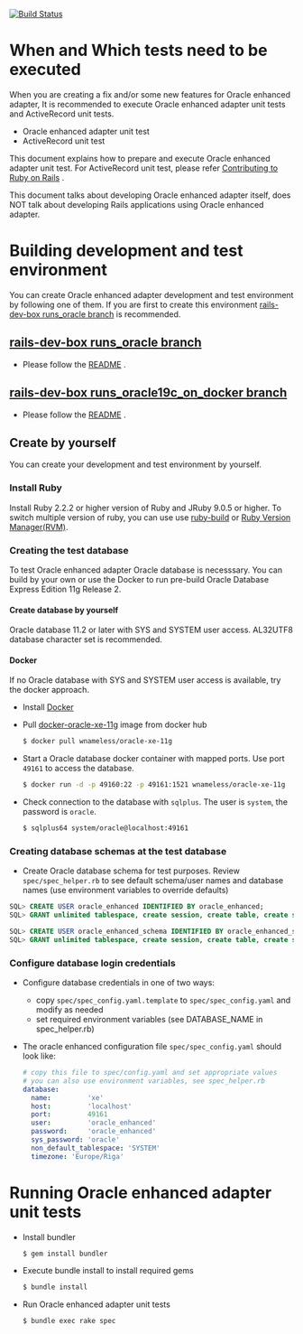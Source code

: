 [![Build Status](https://travis-ci.org/rsim/oracle-enhanced.svg?branch=master)](https://travis-ci.org/rsim/oracle-enhanced)

# When and Which tests need to be executed

When you are creating a fix and/or some new features for Oracle enhanced adapter,
It is recommended to execute Oracle enhanced adapter unit tests and ActiveRecord unit tests.

* Oracle enhanced adapter unit test
* ActiveRecord unit test

This document explains how to prepare and execute Oracle enhanced adapter unit test.
For ActiveRecord unit test, please refer [Contributing to Ruby on Rails](http://edgeguides.rubyonrails.org/contributing_to_ruby_on_rails.html) .

This document talks about developing Oracle enhanced adapter itself, does NOT talk about developing Rails applications using Oracle enhanced adapter.

# Building development and test environment

You can create Oracle enhanced adapter development and test environment by following one of them.  If you are first to create this environment
[rails-dev-box runs_oracle branch](https://github.com/yahonda/rails-dev-box/tree/runs_oracle) is recommended.

## [rails-dev-box runs_oracle branch](https://github.com/yahonda/rails-dev-box/tree/runs_oracle)
* Please follow the [README](https://github.com/yahonda/rails-dev-box/tree/runs_oracle#a-virtual-machine-for-ruby-on-rails-core-development-with-oracle-database) .

## [rails-dev-box runs_oracle19c_on_docker branch](https://github.com/yahonda/rails-dev-box/tree/runs_oracle19c_on_docker)
* Please follow the [README](https://github.com/yahonda/rails-dev-box/blob/runs_oracle19c_on_docker/README.md#a-virtual-machine-for-ruby-on-rails-core-development) .

## Create by yourself
You can create your development and test environment by yourself.

### Install Ruby
Install Ruby 2.2.2 or higher version of Ruby and JRuby 9.0.5 or higher. To switch multiple version of ruby, you can use use [ruby-build](https://github.com/rbenv/ruby-build) or [Ruby Version Manager(RVM)](https://rvm.io/).

### Creating the test database
To test Oracle enhanced adapter Oracle database is necesssary. You can build by your own or use the Docker to run pre-build Oracle Database Express Edition 11g Release 2.

#### Create database by yourself
Oracle database 11.2 or later with SYS and SYSTEM user access. AL32UTF8 database character set is recommended.

#### Docker
If no Oracle database with SYS and SYSTEM user access is available, try the docker approach.

* Install [Docker](https://docker.github.io/engine/installation/)

* Pull [docker-oracle-xe-11g](https://hub.docker.com/r/wnameless/oracle-xe-11g/) image from docker hub
  ```sh
  $ docker pull wnameless/oracle-xe-11g
  ```

* Start a Oracle database docker container with mapped ports. Use port `49161` to access the database.
  ```sh
  $ docker run -d -p 49160:22 -p 49161:1521 wnameless/oracle-xe-11g
  ```

* Check connection to the database with `sqlplus`. The user is `system`, the password is `oracle`.
  ```sh
  $ sqlplus64 system/oracle@localhost:49161
  ```


### Creating database schemas at the test database

* Create Oracle database schema for test purposes. Review `spec/spec_helper.rb` to see default schema/user names and database names (use environment variables to override defaults)

```sql
SQL> CREATE USER oracle_enhanced IDENTIFIED BY oracle_enhanced;
SQL> GRANT unlimited tablespace, create session, create table, create sequence, create procedure, create trigger, create view, create materialized view, create database link, create synonym, create type, ctxapp TO oracle_enhanced;

SQL> CREATE USER oracle_enhanced_schema IDENTIFIED BY oracle_enhanced_schema;
SQL> GRANT unlimited tablespace, create session, create table, create sequence, create procedure, create trigger, create view, create materialized view, create database link, create synonym, create type, ctxapp TO oracle_enhanced_schema;
```

### Configure database login credentials

* Configure database credentials in one of two ways:
    * copy `spec/spec_config.yaml.template` to `spec/spec_config.yaml` and modify as needed
    * set required environment variables (see DATABASE_NAME in spec_helper.rb)

* The oracle enhanced configuration file `spec/spec_config.yaml` should look like:

  ```yaml
  # copy this file to spec/config.yaml and set appropriate values
  # you can also use environment variables, see spec_helper.rb
  database:
    name:         'xe'
    host:         'localhost'
    port:         49161
    user:         'oracle_enhanced'
    password:     'oracle_enhanced'
    sys_password: 'oracle'
    non_default_tablespace: 'SYSTEM'
    timezone: 'Europe/Riga'
    ```

# Running Oracle enhanced adapter unit tests

* Install bundler
  ```sh
  $ gem install bundler
  ```

* Execute bundle install to install required gems
  ```sh
  $ bundle install
  ```

* Run Oracle enhanced adapter unit tests
  ```sh
  $ bundle exec rake spec
  ```
